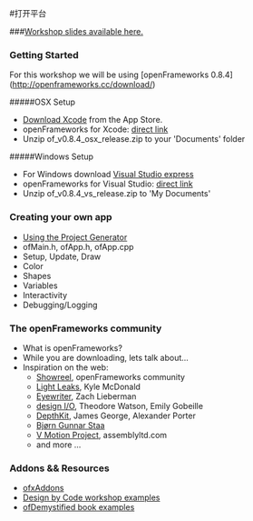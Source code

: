 #打开平台

###[Workshop slides available here.](https://docs.google.com/presentation/d/1ZvE6pzU6zB2VDHxX00p9euYan9otdRpWnn7DL2Zlp9Y/edit?usp=sharing)

### Getting Started

For this workshop we will be using [openFrameworks 0.8.4] (http://openframeworks.cc/download/) <br/>

#####OSX Setup
- [Download Xcode](https://itunes.apple.com/hk/app/xcode/id497799835?mt=12) from the App Store.<br/>
- openFrameworks for Xcode: [direct link](http://www.openframeworks.cc/versions/v0.8.4/of_v0.8.4_osx_release.zip)
- Unzip of_v0.8.4_osx_release.zip to your 'Documents' folder

#####Windows Setup
- For Windows download [Visual Studio express](http://openframeworks.cc/setup/vs/)<br/>
- openFrameworks for Visual Studio: [direct link](http://www.openframeworks.cc/versions/v0.8.4/of_v0.8.4_vs_release.zip)
- Unzip of_v0.8.4_vs_release.zip to 'My Documents'

### Creating your own app
- [Using the Project Generator](http://www.openframeworks.cc/tutorials/introduction/002_projectGenerator.html)
- ofMain.h, ofApp.h, ofApp.cpp
- Setup, Update, Draw
- Color
- Shapes
- Variables
- Interactivity
- Debugging/Logging


### The openFrameworks community
- What is openFrameworks?
- While you are downloading, lets talk about...
- Inspiration on the web: <br/>
   - [Showreel](https://www.youtube.com/watch?v=6u6IDorMKAs), openFrameworks community <br/>
   - [Light Leaks](https://vimeo.com/66167082), Kyle McDonald <br/>
   - [Eyewriter](http://thesystemis.com/projects/eyewriter/), Zach Lieberman<br/>
   - [design I/O](http://design-io.com), Theodore Watson, Emily Gobeille<br />
   - [DepthKit](http://www.rgbdtoolkit.com), James George, Alexander Porter <br />
   - [Bjørn Gunnar Staa](https://vimeo.com/120787464)
   - [V Motion Project](https://vimeo.com/45417241), assemblyltd.com <br />
   - and more ...
   
### Addons && Resources

- [ofxAddons](http://www.ofxaddons.com/)
- [Design by Code workshop examples](https://github.com/gianordoli/of_course_design_by_code)
- [ofDemystified book examples](https://github.com/firmread/ofDemystified)
